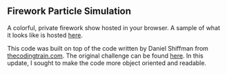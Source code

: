 ## Firework Particle Simulation

A colorful, private firework show hosted in your browser. A sample of what it looks like is hosted [here](https://nickcale.github.io/firework-particle-simulation/).

This code was built on top of the code written by Daniel Shiffman from [thecodingtrain.com](https://thecodingtrain.com/). The original challenge can be found [here](https://thecodingtrain.com/challenges/27-fireworks). In this update, I sought to make the code more object oriented and readable.